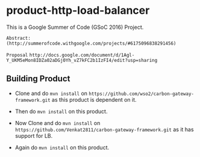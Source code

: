 # product-http-load-balancer
This is a Google Summer of Code (GSoC 2016) Project.

 `Abstract:` `(http://summerofcode.withgoogle.com/projects/#6175096838291456)`

 `Proposal`  `http://docs.google.com/document/d/1Agl-Y_UKM5eMon8IDZa02aDGj0Yh_vZ7kFC2b1IzFI4/edit?usp=sharing`

Building Product
----------------

- Clone and do `mvn install` on `https://github.com/wso2/carbon-gateway-framework.git` as this product is dependent on it.

- Then do `mvn install` on this product.

- Now Clone and do `mvn install` on `https://github.com/Venkat2811/carbon-gateway-framework.git` as it has support for LB.

- Again do `mvn install` on this product.





